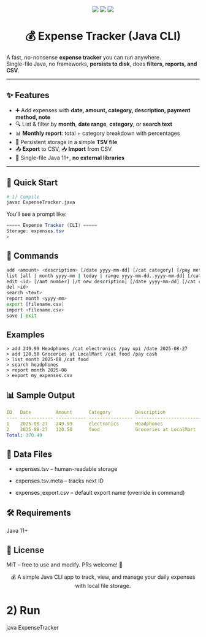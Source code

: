 <p align="center">
  <img src="https://img.shields.io/badge/Java-Expense%20Tracker-orange?style=for-the-badge&logo=java&logoColor=white" />
  <img src="https://img.shields.io/badge/Type-CLI-blue?style=for-the-badge" />
  <img src="https://img.shields.io/badge/Status-Active-brightgreen?style=for-the-badge" />
</p>

<h1 align="center">💰 Expense Tracker (Java CLI)</h1>

A fast, no-nonsense **expense tracker** you can run anywhere.  
Single-file Java, no frameworks, **persists to disk**, does **filters, reports, and CSV**.

---

## ✨ Features
- ➕ Add expenses with **date, amount, category, description, payment method, note**
- 🔍 List & filter by **month**, **date range**, **category**, or **search text**
- 📊 **Monthly report**: total + category breakdown with percentages
- 💾 Persistent storage in a simple **TSV file**
- 📤 **Export** to CSV, 📥 **Import** from CSV
- 🧰 Single-file Java 11+, **no external libraries**

---

## 🚀 Quick Start

```bash
# 1) Compile
javac ExpenseTracker.java
```
You’ll see a prompt like:
```csharp
===== Expense Tracker (CLI) =====
Storage: expenses.tsv
>
```
## 🧭 Commands
```bash
add <amount> <description> [/date yyyy-mm-dd] [/cat category] [/pay method] [/note text]
list [all | month yyyy-mm | today | range yyyy-mm-dd..yyyy-mm-dd] [/cat name] [/sort date|amt|cat] [/rev]
edit <id> [/amt number] [/t new description] [/date yyyy-mm-dd] [/cat category] [/pay method] [/note text]
del <id>
search <text>
report month <yyyy-mm>
export [filename.csv]
import <filename.csv>
save | exit
```
## Examples
```
> add 249.99 Headphones /cat electronics /pay upi /date 2025-08-27
> add 120.50 Groceries at LocalMart /cat food /pay cash
> list month 2025-08 /cat food
> search headphones
> report month 2025-08
> export my_expenses.csv
```
## 📊 Sample Output
```yaml
ID   Date         Amount      Category         Description                      Payment    Note
---- ------------ ----------- ---------------- -------------------------------- ---------- ------------------------
1    2025-08-27   249.99      electronics      Headphones                       upi
2    2025-08-27   120.50      food             Groceries at LocalMart           cash
Total: 370.49
```
## 🧱 Data Files

- expenses.tsv – human-readable storage

- expenses.tsv.meta – tracks next ID

- expenses_export.csv – default export name (override in command)

## 🛠 Requirements

Java 11+

## 📜 License

MIT – free to use and modify.
PRs welcome! 🚀

<div align=center>
💰 A simple Java CLI app to track, view, and manage your daily expenses with local file storage.
</div>



# 2) Run
java ExpenseTracker
